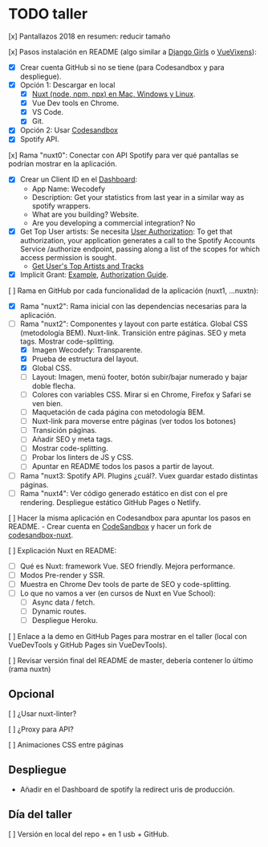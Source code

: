 # TODO taller

[x] Pantallazos 2018 en resumen: reducir tamaño

[x] Pasos instalación en README (algo similar a [Django Girls](https://tutorial.djangogirls.org/es/installation/) o [VueVixens](https://vuevixens.github.io/docs/workshop/ch1.html)):
- [x] Crear cuenta GitHub si no se tiene (para Codesandbox y para despliegue).
- [x] Opción 1: Descargar en local
    - [x] [Nuxt (node, npm, npx) en Mac, Windows y Linux](https://nuxtjs.org/guide/installation/).
    - [x] Vue Dev tools en Chrome.
    - [x] VS Code.
    - [x] Git.
- [x] Opción 2: Usar [Codesandbox](https://codesandbox.io/s/github/nuxt/codesandbox-nuxt)
- [x] Spotify API.

[x] Rama "nuxt0": Conectar con API Spotify para ver qué pantallas se podrían mostrar en la aplicación.
- [x] Crear un Client ID en el [Dashboard](https://developer.spotify.com/dashboard/applications):
    - App Name: Wecodefy
    - Description: Get your statistics from last year in a similar way as spotify wrappers.
    - What are you building? Website.
    - Are you developing a commercial integration? No
- [x] Get Top User artists: Se necesita [User Authorization](https://developer.spotify.com/documentation/general/guides/authorization-guide/): To get that authorization, your application generates a call to the Spotify Accounts Service /authorize endpoint, passing along a list of the scopes for which access permission is sought.
    - [Get User's Top Artists and Tracks](https://developer.spotify.com/console/get-current-user-top-artists-and-tracks/?type=artists&time_range=&limit=&offset=)
- [x] Implicit Grant: [Example](https://gist.github.com/igorPhelype/68239ecab9afcc50230ce0c61c3bac2f), [Authorization Guide](https://developer.spotify.com/documentation/general/guides/authorization-guide/).

[ ] Rama en GitHub por cada funcionalidad de la aplicación (nuxt1, ...nuxtn):
- [x] Rama "nuxt2": Rama inicial con las dependencias necesarias para la aplicación.
- [ ] Rama "nuxt2": Componentes y layout con parte estática. Global CSS (metodología BEM). Nuxt-link. Transición entre páginas. SEO y meta tags. Mostrar code-splitting.
    - [x] Imagen Wecodefy: Transparente.
    - [x] Prueba de estructura del layout.
    - [x] Global CSS.
    - [ ] Layout: Imagen, menú footer, botón subir/bajar numerado y bajar doble flecha.
    - [ ] Colores con variables CSS. Mirar si en Chrome, Firefox y Safari se ven bien.
    - [ ] Maquetación de cada página con metodología BEM.
    - [ ] Nuxt-link para moverse entre páginas (ver todos los botones)
    - [ ] Transición páginas.
    - [ ] Añadir SEO y meta tags.
    - [ ] Mostrar code-splitting.
    - [ ] Probar los linters de JS y CSS.
    - [ ] Apuntar en README todos los pasos a partir de layout.
- [ ] Rama "nuxt3: Spotify API. Plugins ¿cuál?. Vuex guardar estado distintas páginas.
- [ ] Rama "nuxt4": Ver código generado estático en dist con el pre rendering. Despliegue estático GitHub Pages o Netlify. 

[ ] Hacer la misma aplicación en Codesandbox para apuntar los pasos en README.
    - Crear cuenta en [CodeSandbox](https://codesandbox.io/) y hacer un fork de [codesandbox-nuxt](https://codesandbox.io/s/github/nuxt/codesandbox-nuxt).

[ ] Explicación Nuxt en README:
- [ ] Qué es Nuxt: framework Vue. SEO friendly. Mejora performance.
- [ ] Modos Pre-render y SSR. 
- [ ] Muestra en Chrome Dev tools de parte de SEO y code-splitting.
- [ ] Lo que no vamos a ver (en cursos de Nuxt en Vue School): 
    - [ ] Async data / fetch. 
    - [ ] Dynamic routes. 
    - [ ] Despliegue Heroku.
 
[ ] Enlace a la demo en GitHub Pages para mostrar en el taller (local con VueDevTools y GitHub Pages sin VueDevTools).

[ ] Revisar versión final del README de master, debería contener lo último (rama nuxtn)

## Opcional

[ ] ¿Usar nuxt-linter?

[ ] ¿Proxy para API?

[ ] Animaciones CSS entre páginas

## Despliegue

- Añadir en el Dashboard de spotify la redirect uris de producción.

## Día del taller

[ ] Versión en local del repo + en 1 usb + GitHub.
